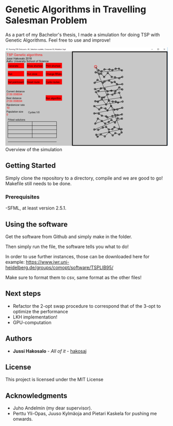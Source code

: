 # Genetic Algorithms in Travelling Salesman Problem

As a part of my Bachelor's thesis, I made a simulation for doing TSP with Genetic Algorithms. Feel free to use and improve!

![Overview of the simulation](https://github.com/hakosaj/KandiTSP/blob/master/simulation.PNG)Overview of the simulation




## Getting Started

Simply clone the repository to a directory, compile and we are good to go! Makefile still needs to be done. 

### Prerequisites

-SFML, at least version 2.5.1.


## Using the software

Get the software from Github and simply make in the folder.


Then simply run the file, the software tells you what to do!

In order to use further instances, those can be downloaded here for example: https://www.iwr.uni-heidelberg.de/groups/comopt/software/TSPLIB95/

Make sure to format them to csv, same format as the other files!

## Next steps

  - Refactor the 2-opt swap procedure to correspond that of the 3-opt to optimize the performance
  - LKH implementation!
  - GPU-computation


## Authors

* **Jussi Hakosalo** - *All of it* - [hakosaj](https://github.com/hakosaj)

## License

This project is licensed under the MIT License 

## Acknowledgments

* Juho Andelmin (my dear supervisor).
* Perttu Yli-Opas, Juuso Kylmäoja and Pietari Kaskela for pushing me onwards.
